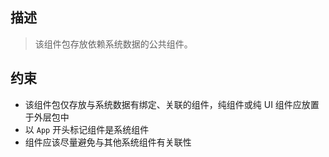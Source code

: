 ## 描述

> 该组件包存放依赖系统数据的公共组件。

## 约束

- 该组件包仅存放与系统数据有绑定、关联的组件，纯组件或纯 UI 组件应放置于外层包中
- 以 `App` 开头标记组件是系统组件
- 组件应该尽量避免与其他系统组件有关联性
